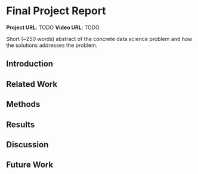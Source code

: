 # Final Project Report

**Project URL**: TODO
**Video URL**: TODO

Short (~250 words) abstract of the concrete data science problem and how the solutions addresses the problem.

## Introduction

## Related Work

## Methods

## Results

## Discussion

## Future Work
